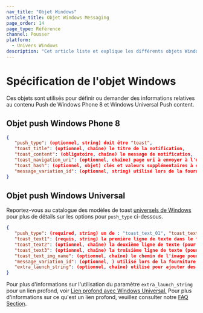 ```yaml
---
nav_title: "Objet Windows"
article_title: Objet Windows Messaging
page_order: 14
page_type: Référence
channel: Pousser
platform:
  - Univers Windows
description: "Cet article liste et explique les différents objets Windows utilisés au Brésil."
---
```


# Spécification de l'objet Windows

Ces objets sont utilisés pour définir ou demander des informations relatives au contenu Push de Windows Phone 8 et Windows Universal Push content.

## Objet push Windows Phone 8

```json
{
   "push_type": (optionnel, string) doit être "toast",
   "toast_title": (optionnel, chaîne) le titre de la notification,
   "toast_content": (obligatoire, chaîne) le message de notification,
   "toast_navigation_uri": (optionnel, chaîne) page uri à envoyer à l'utilisateur,
   "toast_hash": (optionnel, objet) clés et valeurs supplémentaires à envoyer,
   "message_variation_id": (optionnel, string) utilisé lors de la fourniture d'un campaign_id pour spécifier la variation de message sous laquelle ce message doit être suivi (doit être un message Push Message Windows Phone 8)
}
```

## Objet push Windows Universal

Reportez-vous au catalogue des modèles de toast [universels de Windows][32] pour plus de détails sur les options pour `push_type` ci-dessous.

```json
{
   "push_type": (required, string) un de : "toast_text_01", "toast_text_02", "toast_text_03", "toast_text_04", "toast_image_and_text_01", "toast_image_and_text_02", "toast_image_and_text_03", ou "toast_image_and_text_04",
   "toast_text1": (requis, string) la première ligne de texte dans le template,
   "toast_text2": (optionnel, chaîne) la deuxième ligne de texte (pour les modèles avec > 1 ligne de texte),
   "toast_text3": (optionnel, chaîne) la troisième ligne de texte (pour les modèles *_04)
   "toast_text_img_name": (optionnel, chaîne) le chemin de l'image pour les modèles qui incluent une image,
   "message_variation_id": (optionnel, ) utilisé lors de la fourniture d'un campaign_id pour spécifier la variation de message sous laquelle ce message doit être suivi (doit être un message Universal Push Message),
   "extra_launch_string": (optionnel, chaîne) utilisé pour ajouter des fonctionnalités de liaison profonde en passant des valeurs supplémentaires à la chaîne de lancement
}
```

Pour plus d'informations sur l'utilisation du paramètre `extra_launch_string` pour un lien profond, voir [Lien profond avec Windows Universal.][37] Pour plus d'informations sur ce qu'est un lien profond, veuillez consulter notre [FAQ Section][38].

[32]: https://msdn.microsoft.com/en-us/library/windows/apps/hh761494.aspx
[37]: {{site.baseurl}}/developer_guide/platform_integration_guides/windows_universal/push_notifications/integration/#step-4-deep-linking-from-push-into-your-app
[38]: {{site.baseurl}}/user_guide/personalization_and_dynamic_content/deep_linking_to_in-app_content/#what-is-deep-linking
